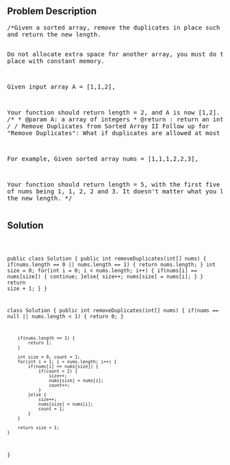 <!--
<style>
  body { font-family: Arial, sans-serif; }
  .container { max-width: 100%; margin: 0 auto; padding: 10px; }
  .comment-block { background-color: #f9f9f9; padding: 10px; border-left: 5px solid #ccc; max-width: 200px; margin: 20px auto; overflow-wrap: break-word; white-space: pre-wrap; }
  .code-block { background-color: #f4f4f4; padding: 10px; border: 1px solid #ddd; max-width: 50%; margin: 20px auto; overflow-wrap: break-word; white-space: pre-wrap; }
</style>
-->

<div class='container'>
<h2>Problem Description</h2>
<div class='comment-block'>
<pre>
/*Given a sorted array, remove the duplicates in place such that each element appear only once 
and return the new length.

Do not allocate extra space for another array, you must do this in place with constant memory.

Given input array A = [1,1,2],

Your function should return length = 2, and A is now [1,2].
*/
    /**
     * @param A: a array of integers
     * @return : return an integer
     */
/* Remove Duplicates from Sorted Array II
Follow up for "Remove Duplicates":
What if duplicates are allowed at most twice?

For example,
Given sorted array nums = [1,1,1,2,2,3],

Your function should return length = 5, with the first five elements of nums being 1, 1, 2, 2 and 3. 
It doesn't matter what you leave beyond the new length.
*/
</pre>
</div>

<h2>Solution</h2>
<div class='code-block'>
<pre><code class='language-java'>


public class Solution {
    public int removeDuplicates(int[] nums) {
        if(nums.length == 0 || nums.length == 1) {
            return nums.length;
        }
        int size = 0;
        for(int i = 0; i < nums.length; i++) {
            if(nums[i] == nums[size]) {
                continue;
            }else{
                size++;
                nums[size] = nums[i];
            }
        }
        return size + 1;
    }
}


class Solution {
    public int removeDuplicates(int[] nums) {
        if(nums == null || nums.length < 1) {
            return 0;
        }
        
        if(nums.length == 1) {
            return 1;
        }
        
        int size = 0, count = 1;
        for(int i = 1; i < nums.length; i++) {
            if(nums[i] == nums[size]) {
                if(count < 2) {
                    size++;
                    nums[size] = nums[i];
                    count++;
                }
            }else {
                size++;
                nums[size] = nums[i];
                count = 1;
            }
        }
        
        return size + 1;
    }
}</code></pre>
</div>
</div>
